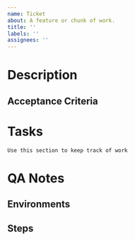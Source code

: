 ```yaml
---
name: Ticket
about: A feature or chunk of work.
title: ''
labels: ''
assignees: ''
---
```


# Description

## Acceptance Criteria

# Tasks

```
Use this section to keep track of work
```

# QA Notes

## Environments

## Steps

